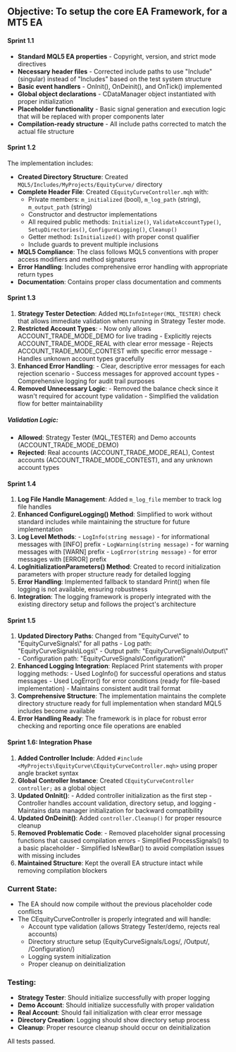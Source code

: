 ## **Objective:** To setup the core EA Framework, for a MT5 EA 
#### Sprint 1.1
- __Standard MQL5 EA properties__ - Copyright, version, and strict mode directives
- __Necessary header files__ - Corrected include paths to use "Include" (singular) instead of "Includes" based on the test system structure
- __Basic event handlers__ - OnInit(), OnDeinit(), and OnTick() implemented
- __Global object declarations__ - CDataManager object instantiated with proper initialization
- __Placeholder functionality__ - Basic signal generation and execution logic that will be replaced with proper components later
- __Compilation-ready structure__ - All include paths corrected to match the actual file structure
#### Sprint 1.2
The implementation includes:
- __Created Directory Structure__: Created `MQL5/Includes/MyProjects/EquityCurve/` directory
- __Complete Header File__: Created `CEquityCurveController.mqh` with:
	- Private members: `m_initialized` (bool), `m_log_path` (string), `m_output_path` (string)
	- Constructor and destructor implementations
	- All required public methods: `Initialize()`, `ValidateAccountType()`, `SetupDirectories()`, `ConfigureLogging()`, `Cleanup()`
	- Getter method: `IsInitialized()` with proper const qualifier
	- Include guards to prevent multiple inclusions
- __MQL5 Compliance__: The class follows MQL5 conventions with proper access modifiers and method signatures
- __Error Handling__: Includes comprehensive error handling with appropriate return types
- __Documentation__: Contains proper class documentation and comments
#### Sprint 1.3 
1. __Strategy Tester Detection__: Added `MQLInfoInteger(MQL_TESTER)` check that allows immediate validation when running in Strategy Tester mode.
2. __Restricted Account Types__:
	   - Now only allows ACCOUNT_TRADE_MODE_DEMO for live trading
	   - Explicitly rejects ACCOUNT_TRADE_MODE_REAL with clear error message
	   - Rejects ACCOUNT_TRADE_MODE_CONTEST with specific error message
	   - Handles unknown account types gracefully
3. __Enhanced Error Handling__:
	   - Clear, descriptive error messages for each rejection scenario
	   - Success messages for approved account types
	   - Comprehensive logging for audit trail purposes
4. __Removed Unnecessary Logic__:
	   - Removed the balance check since it wasn't required for account type validation
	   - Simplified the validation flow for better maintainability
##### Validation Logic:
- __Allowed__: Strategy Tester (MQL_TESTER) and Demo accounts (ACCOUNT_TRADE_MODE_DEMO)
- __Rejected__: Real accounts (ACCOUNT_TRADE_MODE_REAL), Contest accounts (ACCOUNT_TRADE_MODE_CONTEST), and any unknown account types
#### Sprint 1.4
1. __Log File Handle Management__: Added `m_log_file` member to track log file handles
2. __Enhanced ConfigureLogging() Method__: Simplified to work without standard includes while maintaining the structure for future implementation
3. __Log Level Methods__:
	   - `LogInfo(string message)` - for informational messages with [INFO] prefix
	   - `LogWarning(string message)` - for warning messages with [WARN] prefix
	   - `LogError(string message)` - for error messages with [ERROR] prefix
4. __LogInitializationParameters() Method__: Created to record initialization parameters with proper structure ready for detailed logging
5. __Error Handling__: Implemented fallback to standard Print() when file logging is not available, ensuring robustness
6. __Integration__: The logging framework is properly integrated with the existing directory setup and follows the project's architecture
#### Sprint 1.5
1. __Updated Directory Paths__: Changed from "EquityCurve\\" to "EquityCurveSignals\\" for all paths
	   - Log path: "EquityCurveSignals\Logs\\"
	   - Output path: "EquityCurveSignals\Output\\"
	   - Configuration path: "EquityCurveSignals\Configuration\\"
2. __Enhanced Logging Integration__: Replaced Print statements with proper logging methods:
	   - Used LogInfo() for successful operations and status messages
	   - Used LogError() for error conditions (ready for file-based implementation)
	   - Maintains consistent audit trail format
3. __Comprehensive Structure__: The implementation maintains the complete directory structure ready for full implementation when standard MQL5 includes become available
4. __Error Handling Ready__: The framework is in place for robust error checking and reporting once file operations are enabled
#### Sprint 1.6: Integration Phase
1. __Added Controller Include__: Added `#include <MyProjects\EquityCurve\CEquityCurveController.mqh>` using proper angle bracket syntax
2. __Global Controller Instance__: Created `CEquityCurveController controller;` as a global object
3. __Updated OnInit()__:
	   - Added controller initialization as the first step
	   - Controller handles account validation, directory setup, and logging
	   - Maintains data manager initialization for backward compatibility
4. __Updated OnDeinit()__: Added `controller.Cleanup()` for proper resource cleanup
5. __Removed Problematic Code__:
	   - Removed placeholder signal processing functions that caused compilation errors
	   - Simplified ProcessSignals() to a basic placeholder
	   - Simplified IsNewBar() to avoid compilation issues with missing includes
6. __Maintained Structure__: Kept the overall EA structure intact while removing compilation blockers
### Current State:
- The EA should now compile without the previous placeholder code conflicts
- The CEquityCurveController is properly integrated and will handle:
  - Account type validation (allows Strategy Tester/demo, rejects real accounts)
  - Directory structure setup (EquityCurveSignals/Logs/, /Output/, /Configuration/)
  - Logging system initialization
  - Proper cleanup on deinitialization
### Testing:

- __Strategy Tester__: Should initialize successfully with proper logging
- __Demo Account__: Should initialize successfully with proper validation
- __Real Account__: Should fail initialization with clear error message
- __Directory Creation__: Logging should show directory setup process
- __Cleanup__: Proper resource cleanup should occur on deinitialization

All tests passed.

